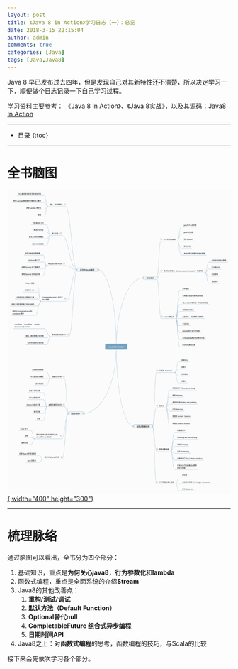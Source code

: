 ```yaml
---
layout: post
title: 《Java 8 in Action》学习日志（一）：总览
date: 2018-3-15 22:15:04
author: admin
comments: true
categories: [Java]
tags: [Java,Java8]
---
```



Java 8 早已发布过去四年，但是发现自己对其新特性还不清楚，所以决定学习一下，顺便做个日志记录一下自己学习过程。

学习资料主要参考： 《Java 8 In Action》、《Java 8实战》，以及其源码：[Java8 In Action](https://github.com/java8/Java8InAction)

<!-- more -->
---



* 目录
{:toc}
---

# 全书脑图

[![](/images/posts/Java+8+In+Action.png){:width="400" height="300"}](/images/posts/Java+8+In+Action.png)

---

# 梳理脉络

通过脑图可以看出，全书分为四个部分：

1. 基础知识，重点是**为何关心java8**，**行为参数化**和**lambda**
2. 函数式编程，重点是全面系统的介绍**Stream**
3. Java8的其他改善点：
    1. **重构/测试/调试**
    2. **默认方法（Default Function）**
    3. **Optional替代null**
    4. **CompletableFuture 组合式异步编程**
    5. **日期时间API**
4. Java8之上：对**函数式编程**的思考，函数编程的技巧，与Scala的比较


接下来会先依次学习各个部分。

